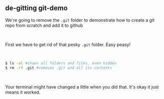 ##  de-gitting git-demo

We're going to remove the `.git` folder to demonstrate how to create a git repo from scratch and add it to github

<br>

First we have to get rid of that pesky `.git` folder. Easy peasy!

<br>

```bash
$ ls -al #shows all folders and files, even hidden
$ rm -rf .git #removes .git and all its contents
```

<br>

Your terminal might have changed a little when you did that. It's okay it just means it worked.
